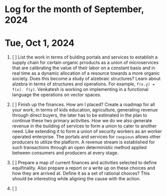 
Log for the month of September, 2024
======================================

# Tue, Oct 1, 2024

1. [ ] List the work in terms of bulding portals and
       services to establish a supply chain for certain
       organic prroducts as a union of microservices that
       are calibrating the value of their labor on a
       constant basis and in real time as a dynamic
       allocation of a resource towards a more organic
       society. Does this become a study of alzebraic
       structures? Learn about alzebra in terms of
       structures and operations. For example, `f(x.y) =
       f(x). f(y)`.  Venkatesh is working on implementing in
       a functional language the operations on vector
       spaces. 
2. [ ] Finish up the finances. How am I placed? Create a
       roadmap for all your work, in terms of kids
       education, agriculture, generating revenue through
       direct buyers, the later has to be estimated in the
       plan to continue these two primary activities. How we
       do we also generate revenue in the building of
       services to form a union to cater to another
       need. Like extending it to form a union of security
       workers as an worker operated enterprise.  The
       portals and services for `coopious` allows other
       producers to utilize the platform.  A revenue stream
       is established for such transactions through an open
       deterministic method applied between consumers and
       producers at every stage.  

3. [ ] Prepare a map of current finances and activities
       selected to define equifinality.  Also prepare a
       report or a write up on these choices and how they
       are arrived at. Define it as a set of rational
       choices? This should be interesting while aligning
       the cause with the action.

4. [ ] 
       




